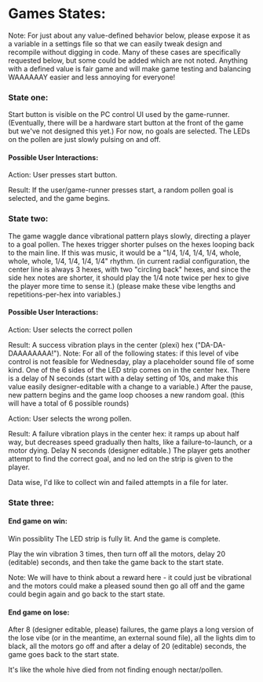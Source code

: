 # Games States:

Note: For just about any value-defined behavior below, please expose it as a variable in a settings file so that we can easily tweak design and recompile without digging in code.  Many of these cases are specifically requested below, but some could be added which are not noted.  Anything with a defined value is fair game and will make game testing and balancing WAAAAAAY easier and less annoying for everyone!

### State one:

Start button is visible on the PC control UI used by the game-runner. (Eventually, there will be a hardware start button at the front of the game but we've not designed this yet.) For now, no goals are selected. The LEDs on the pollen are just slowly pulsing on and off.

#### Possible User Interactions:
Action: User presses start button.

Result: If the user/game-runner presses start, a random pollen goal is selected, and the game begins.

### State two:

The game waggle dance vibrational pattern plays slowly, directing a player to a goal pollen. The hexes trigger shorter pulses on the hexes looping back to the main line. If this was music, it would be a "1/4, 1/4, 1/4, 1/4, whole, whole, whole, 1/4, 1/4, 1/4, 1/4" rhythm.  (in current radial configuration, the center line is always 3 hexes, with two "circling back" hexes, and since the side hex notes are shorter, it should play the 1/4 note twice per hex to give the player more time to sense it.) (please make these vibe lengths and repetitions-per-hex into variables.)

#### Possible User Interactions:

Action: User selects the correct pollen

Result: A success vibration plays in the center (plexi) hex ("DA-DA-DAAAAAAAA!"). Note: For all of the following states: if this level of vibe control is not feasible for Wednesday, play a placeholder sound file of some kind.
One of the 6 sides of the LED strip comes on in the center hex.  There is a delay of N seconds (start with a delay setting of 10s, and make this value easily designer-editable with a change to a variable.) After the pause, new pattern begins and the game loop chooses a new random goal. (this will have a total of 6 possible rounds)

Action: User selects the wrong pollen.

Result: A failure vibration plays in the center hex: it ramps up about half way, but decreases speed gradually then halts, like a failure-to-launch, or a motor dying. Delay N seconds (designer editable.) The player gets another attempt to find the correct goal, and no led on the strip is given to the player.

Data wise, I'd like to collect win and failed attempts in a file for later.

### State three:

#### End game on win:

Win possiblity
The LED strip is fully lit. And the game is complete.

Play the win vibration 3 times, then turn off all the motors, delay 20 (editable) seconds, and then take the game back to the start state.

Note: We will have to think about a reward here - it could just be vibrational and the motors could make a pleased sound then go all off and the game could begin again and go back to the start state.

#### End game on lose:

After 8 (designer editable, please) failures, the game plays a long version of the lose vibe (or in the meantime, an external sound file), all the lights dim to black, all the motors go off and after a delay of 20 (editable) seconds, the game goes back to the start state.

It's like the whole hive died from not finding enough nectar/pollen.
